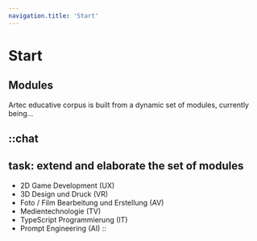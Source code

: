 ```yaml
---
navigation.title: 'Start'
---
```


# Start

## Modules

Artec educative corpus is built from a dynamic set of modules, currently being...

::chat
---
task: extend and elaborate the set of modules
---
- 2D Game Development (UX)
- 3D Design und Druck (VR)
- Foto / Film Bearbeitung und Erstellung (AV)
- Medientechnologie (TV)
- TypeScript Programmierung (IT)
- Prompt Engineering (AI)
::
